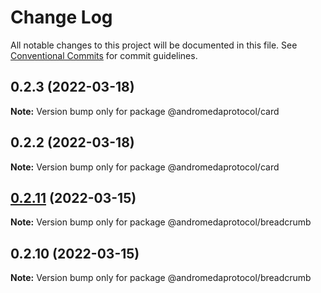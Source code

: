 # Change Log

All notable changes to this project will be documented in this file.
See [Conventional Commits](https://conventionalcommits.org) for commit guidelines.

## 0.2.3 (2022-03-18)

**Note:** Version bump only for package @andromedaprotocol/card





## 0.2.2 (2022-03-18)

**Note:** Version bump only for package @andromedaprotocol/card





## [0.2.11](https://github.com/andromedaprotocol/design-system/compare/@andromedaprotocol/breadcrumb@0.2.10...@andromedaprotocol/breadcrumb@0.2.11) (2022-03-15)

**Note:** Version bump only for package @andromedaprotocol/breadcrumb





## 0.2.10 (2022-03-15)

**Note:** Version bump only for package @andromedaprotocol/breadcrumb
